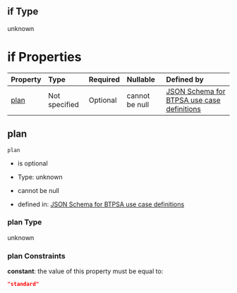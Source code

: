 ## if Type

unknown

# if Properties

| Property      | Type          | Required | Nullable       | Defined by                                                                                                                                                                                                                                  |
| :------------ | :------------ | :------- | :------------- | :------------------------------------------------------------------------------------------------------------------------------------------------------------------------------------------------------------------------------------------ |
| [plan](#plan) | Not specified | Optional | cannot be null | [JSON Schema for BTPSA use case definitions](btpsa-usecase-properties-services-items-allof-1-then-allof-95-then-allof-2-if-properties-plan.md "undefined#/properties/services/items/allOf/1/then/allOf/95/then/allOf/2/if/properties/plan") |

## plan



`plan`

*   is optional

*   Type: unknown

*   cannot be null

*   defined in: [JSON Schema for BTPSA use case definitions](btpsa-usecase-properties-services-items-allof-1-then-allof-95-then-allof-2-if-properties-plan.md "undefined#/properties/services/items/allOf/1/then/allOf/95/then/allOf/2/if/properties/plan")

### plan Type

unknown

### plan Constraints

**constant**: the value of this property must be equal to:

```json
"standard"
```
